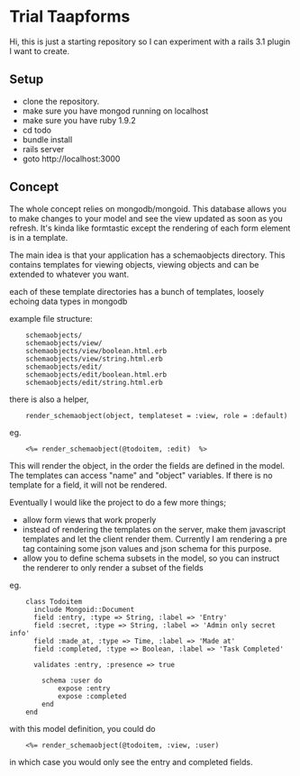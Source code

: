Trial Taapforms
===============

Hi, this is just a starting repository so I can experiment with a rails 3.1 plugin I want to create.

Setup
-----

* clone the repository.
* make sure you have mongod running on localhost
* make sure you have ruby 1.9.2
* cd todo
* bundle install
* rails server
* goto http://localhost:3000

Concept
-------

The whole concept relies on mongodb/mongoid.  This database allows you to make changes to your model and see the view updated as soon as you refresh.  It's kinda like formtastic except the rendering of each form element is in a template.

The main idea is that your application has a schemaobjects directory.  This contains templates for viewing objects, viewing objects and can be extended to whatever you want.

each of these template directories has a bunch of templates, loosely echoing data types in mongodb

example file structure:

		schemaobjects/
		schemaobjects/view/
		schemaobjects/view/boolean.html.erb
		schemaobjects/view/string.html.erb
		schemaobjects/edit/
		schemaobjects/edit/boolean.html.erb
		schemaobjects/edit/string.html.erb

there is also a helper, 

		render_schemaobject(object, templateset = :view, role = :default) 
		
eg. 

		<%= render_schemaobject(@todoitem, :edit)  %>
		

This will render the object, in the order the fields are defined in the model.  The templates can access "name" and "object" variables.  If there is no template for a field, it will not be rendered.

Eventually I would like the project to do a few more things;

* allow form views that work properly
* instead of rendering the templates on the server, make them javascript templates and let the client render them.  Currently I am rendering a pre tag containing some json values and json schema for this purpose.
* allow you to define schema subsets in the model, so you can instruct the renderer to only render a subset of the fields

eg. 

		class Todoitem
		  include Mongoid::Document
		  field :entry, :type => String, :label => 'Entry'
		  field :secret, :type => String, :label => 'Admin only secret info'
		  field :made_at, :type => Time, :label => 'Made at'
		  field :completed, :type => Boolean, :label => 'Task Completed'

		  validates :entry, :presence => true

			schema :user do
				expose :entry
				expose :completed
			end
		end

with this model definition, you could do

		<%= render_schemaobject(@todoitem, :view, :user)

in which case you would only see the entry and completed fields.


